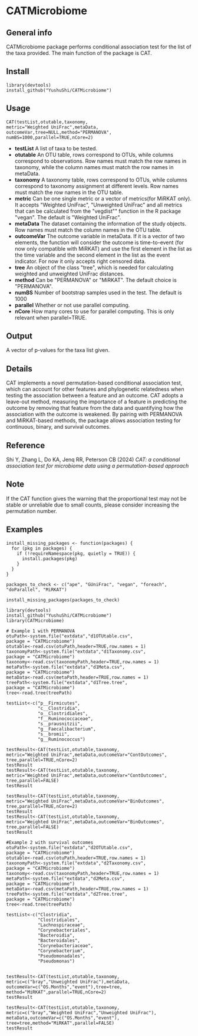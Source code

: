 # CATMicrobiome

## General info
CATMicrobiome package performs conditional association test for the list of the taxa provided. The main function of the package is CAT.

## Install

```
library(devtools)
install_github("YushuShi/CATMicrobiome")
```
	
## Usage

```
CAT(testList,otutable,taxonomy,
metric="Weighted UniFrac",metaData,
outcomeVar,tree=NULL,method="PERMANOVA",
numBS=1000,parallel=TRUE,nCore=2)
```

* **testList** A list of taxa to be tested.
* **otutable** An OTU table, rows correspond to OTUs, while columns correspond to observations. Row names must match the row names in taxonomy, while the column names must match the row names in metaData.
* **taxonomy** A taxonomy table, rows correspond to OTUs, while columns correspond to taxonomy assignment at different levels. Row names must match the row names in the OTU table.
* **metric** Can be one single metric or a vector of metrics(for MiRKAT only). It accepts "Weighted UniFrac", "Unweighted UniFrac" and all metrics that can be calculated from the "vegdist"" function in the R package "vegan". The default is "Weighted UniFrac".
* **metaData** The dataset containing the information of the study objects. Row names must match the column names in the OTU table.
* **outcomeVar** The outcome variable in metaData. If it is a vector of two elements, the function will consider the outcome is time-to-event (for now only compatible with MiRKAT) and use the first element in the list as the time variable and the second element in the list as the event indicator. For now it only accepts right censored data.
* **tree** An object of the class "tree", which is needed for calculating weighted and unweighted UniFrac distances.
* **method** Can be "PERMANOVA" or "MiRKAT". The default choice is "PERMANOVA".
* **numBS** Number of bootstrap samples used in the test. The default is 1000
* **parallel** Whether or not use parallel computing.
* **nCore** How many cores to use for parallel computing. This is only relevant when parallel=TRUE.

## Output
A vector of p-values for the taxa list given.

## Details

CAT implements a novel permutation-based conditional association test, which can account for other features and phylogenetic relatedness when testing the association between a feature and an outcome. CAT adopts a leave-out method, measuring the importance of a feature in predicting the outcome by removing that feature from the data and quantifying how the association with the outcome is weakened. By pairing with PERMANOVA and MiRKAT-based methods, the package allows association testing for continuous, binary, and survival outcomes.

## Reference
Shi Y, Zhang L, Do KA, Jenq RR, Peterson CB (2024) _CAT: a conditional association test for microbiome data using a permutation-based approach_

## Note

If the CAT function gives the warning that the proportional test may not be stable or unreliable due to small counts, please consider increasing the permutation number.

## Examples

```
install_missing_packages <- function(packages) {
  for (pkg in packages) {
    if (!requireNamespace(pkg, quietly = TRUE)) {
      install.packages(pkg)
    }
  }
}

packages_to_check <- c("ape", "GUniFrac", "vegan", "foreach", "doParallel", "MiRKAT")

install_missing_packages(packages_to_check)

library(devtools)
install_github("YushuShi/CATMicrobiome")
library(CATMicrobiome) 
 
# Example 1 with PERMANOVA
otuPath<-system.file("extdata","d1OTUtable.csv", 
package = "CATMicrobiome")
otutable<-read.csv(otuPath,header=TRUE,row.names = 1)
taxonomyPath<-system.file("extdata","d1Taxonomy.csv", 
package = "CATMicrobiome")
taxonomy<-read.csv(taxonomyPath,header=TRUE,row.names = 1)
metaPath<-system.file("extdata","d1Meta.csv", 
package = "CATMicrobiome")
metaData<-read.csv(metaPath,header=TRUE,row.names = 1)
treePath<-system.file("extdata","d1Tree.tree", 
package = "CATMicrobiome")
tree<-read.tree(treePath)

testList<-c("p__Firmicutes",
            "c__Clostridia",
            "o__Clostridiales",
            "f__Ruminococcaceae",
            "s__prausnitzii",
            "g__Faecalibacterium",
            "s__bromii",
            "g__Ruminococcus")

testResult<-CAT(testList,otutable,taxonomy,
metric="Weighted UniFrac",metaData,outcomeVar="ContOutcomes",
tree,parallel=TRUE,nCore=2)
testResult
testResult<-CAT(testList,otutable,taxonomy,
metric="Weighted UniFrac",metaData,outcomeVar="ContOutcomes",
tree,parallel=FALSE)
testResult

testResult<-CAT(testList,otutable,taxonomy,
metric="Weighted UniFrac",metaData,outcomeVar="BinOutcomes",
tree,parallel=TRUE,nCore=2)
testResult
testResult<-CAT(testList,otutable,taxonomy,
metric="Weighted UniFrac",metaData,outcomeVar="BinOutcomes",
tree,parallel=FALSE)
testResult

#Example 2 with survival outcomes
otuPath<-system.file("extdata","d2OTUtable.csv", 
package = "CATMicrobiome")
otutable<-read.csv(otuPath,header=TRUE,row.names = 1)
taxonomyPath<-system.file("extdata","d2Taxonomy.csv", 
package = "CATMicrobiome")
taxonomy<-read.csv(taxonomyPath,header=TRUE,row.names = 1)
metaPath<-system.file("extdata","d2Meta.csv", 
package = "CATMicrobiome")
metaData<-read.csv(metaPath,header=TRUE,row.names = 1)
treePath<-system.file("extdata","d2Tree.tree", 
package = "CATMicrobiome")
tree<-read.tree(treePath)

testList<-c("Clostridia",
            "Clostridiales",
            "Lachnospiraceae",
            "Corynebacteriales",
            "Bacteroidia",
            "Bacteroidales",
            "Corynebacteriaceae",
            "Corynebacterium",
            "Pseudomonadales",
            "Pseudomonas")


testResult<-CAT(testList,otutable,taxonomy,
metric=c("bray","Unweighted UniFrac"),metaData,
outcomeVar=c("OS.Months","event"),tree=tree,
method="MiRKAT",parallel=TRUE,nCore=2)
testResult

testResult<-CAT(testList,otutable,taxonomy,
metric=c("bray","Weighted UniFrac","Unweighted UniFrac"),
metaData,outcomeVar=c("OS.Months","event"),
tree=tree,method="MiRKAT",parallel=FALSE)
testResult
```
